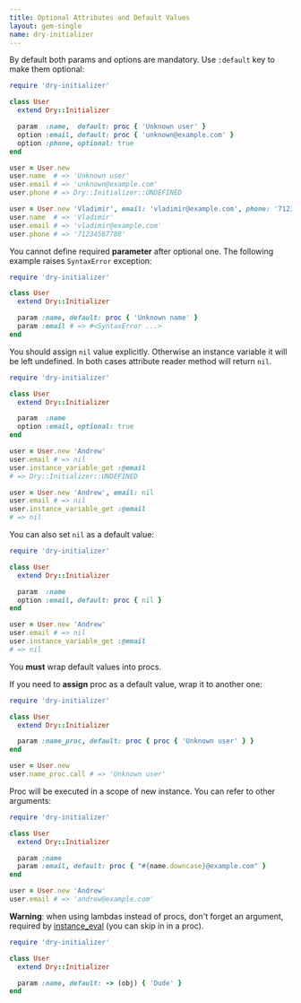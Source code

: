 ```yaml
---
title: Optional Attributes and Default Values
layout: gem-single
name: dry-initializer
---
```


By default both params and options are mandatory. Use `:default` key to make them optional:

```ruby
require 'dry-initializer'

class User
  extend Dry::Initializer

  param  :name,  default: proc { 'Unknown user' }
  option :email, default: proc { 'unknown@example.com' }
  option :phone, optional: true
end

user = User.new
user.name  # => 'Unknown user'
user.email # => 'unknown@example.com'
user.phone # => Dry::Initializer::UNDEFINED

user = User.new 'Vladimir', email: 'vladimir@example.com', phone: '71234567788'
user.name  # => 'Vladimir'
user.email # => 'vladimir@example.com'
user.phone # => '71234567788'
```

You cannot define required **parameter** after optional one. The following example raises `SyntaxError` exception:

```ruby
require 'dry-initializer'

class User
  extend Dry::Initializer

  param :name, default: proc { 'Unknown name' }
  param :email # => #<SyntaxError ...>
end
```

You should assign `nil` value explicitly. Otherwise an instance variable it will be left undefined. In both cases attribute reader method will return `nil`.

```ruby
require 'dry-initializer'

class User
  extend Dry::Initializer

  param  :name
  option :email, optional: true
end

user = User.new 'Andrew'
user.email # => nil
user.instance_variable_get :@email
# => Dry::Initializer::UNDEFINED

user = User.new 'Andrew', email: nil
user.email # => nil
user.instance_variable_get :@email
# => nil
```

You can also set `nil` as a default value:

```ruby
require 'dry-initializer'

class User
  extend Dry::Initializer

  param  :name
  option :email, default: proc { nil }
end

user = User.new 'Andrew'
user.email # => nil
user.instance_variable_get :@email
# => nil
```

You **must** wrap default values into procs.

If you need to **assign** proc as a default value, wrap it to another one:

```ruby
require 'dry-initializer'

class User
  extend Dry::Initializer

  param :name_proc, default: proc { proc { 'Unknown user' } }
end

user = User.new
user.name_proc.call # => 'Unknown user'
```

Proc will be executed in a scope of new instance. You can refer to other arguments:

```ruby
require 'dry-initializer'

class User
  extend Dry::Initializer

  param :name
  param :email, default: proc { "#{name.downcase}@example.com" }
end

user = User.new 'Andrew'
user.email # => 'andrew@example.com'
```

**Warning**: when using lambdas instead of procs, don't forget an argument, required by [instance_eval][instance_eval] (you can skip in in a proc).

```ruby
require 'dry-initializer'

class User
  extend Dry::Initializer

  param :name, default: -> (obj) { 'Dude' }
end
```

[instance_eval]: http://ruby-doc.org/core-2.2.0/BasicObject.html#method-i-instance_eval

